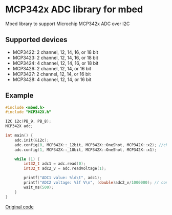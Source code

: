 # MCP342x ADC library for mbed

Mbed library to support Microchip MCP342x ADC over I2C

## Supported devices

*   MCP3422: 2 channel, 12, 14, 16, or 18 bit
*   MCP3423: 2 channel, 12, 14, 16, or 18 bit
*   MCP3424: 4 channel, 12, 14, 16, or 18 bit
*   MCP3426: 2 channel, 12, 14, or 16 bit
*   MCP3427: 2 channel, 12, 14, or 16 bit
*   MCP3428: 4 channel, 12, 14, or 16 bit

## Example
```cpp
#include <mbed.h>
#include "MCP342X.h"

I2C i2c(PB_9, PB_8);
MCP342X adc;

int main() {
    adc.init(&i2c);
    adc.config(0, MCP342X::_12bit, MCP342X::OneShot, MCP342X::x2); //channel, precision, mode, PGA
    adc.config(1, MCP342X::_18bit, MCP342X::OneShot, MCP342X::x1);

    while (1) {
        int32_t adc1 = adc.read(0);
        int32_t adc2_v = adc.readVoltage(1);

        printf("ADC1 value: %ld\t", adc1);
        printf("ADC2 voltage: %lf V\n", (double)adc2_v/1000000); // convert uV->V
        wait_ms(500);
    }
}
```

[Original code](https://github.com/battosai30/MCP3424/)



